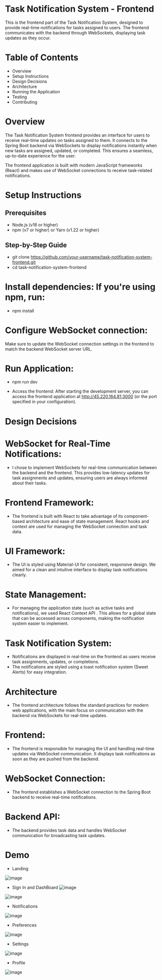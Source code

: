 # Task Notification System - Frontend

This is the frontend part of the Task Notification System, designed to provide real-time notifications for tasks assigned to users. 
The frontend communicates with the backend through WebSockets, displaying task updates as they occur.

# Table of Contents
* Overview
* Setup Instructions
* Design Decisions
* Architecture
* Running the Application
* Testing
* Contributing


# Overview

The Task Notification System frontend provides an interface for users to receive real-time updates on tasks assigned to them. 
It connects to the Spring Boot backend via WebSockets to display notifications instantly when new tasks are assigned, updated, or completed. This ensures a seamless, up-to-date experience for the user.

The frontend application is built with modern JavaScript frameworks (React) and makes use of WebSocket connections to receive task-related notifications.

# Setup Instructions

## Prerequisites

* Node.js (v16 or higher)
* npm (v7 or higher) or Yarn (v1.22 or higher)

## Step-by-Step Guide

*  git clone https://github.com/your-username/task-notification-system-frontend.git
* cd task-notification-system-frontend

# Install dependencies: If you're using npm, run:

* npm install

# Configure WebSocket connection:

Make sure to update the WebSocket connection settings in the frontend to match the backend WebSocket server URL. 

# Run Application:
* npm run dev

* Access the frontend: After starting the development server, you can access the frontend application at http://45.220.164.81:3000 (or the port specified in your configuration).

# Design Decisions

# WebSocket for Real-Time Notifications: 
* I chose to implement WebSockets for real-time communication between the backend and the frontend. This provides low-latency updates for task assignments and updates, ensuring users are always informed about their tasks.

# Frontend Framework:
* The frontend is built with React  to take advantage of its component-based architecture and ease of state management. React hooks and context are used for managing the WebSocket connection and task data.

# UI Framework: 
* The UI is styled using Material-UI  for consistent, responsive design. We aimed for a clean and intuitive interface to display task notifications clearly.

# State Management: 

* For managing the application state (such as active tasks and notifications), we used React Context API . This allows for a global state that can be accessed across components, making the notification system easier to implement.

# Task Notification System:
* Notifications are displayed in real-time on the frontend as users receive task assignments, updates, or completions.
* The notifications are styled using a toast notification system (Sweet Alerts) for easy integration.

# Architecture
* The frontend architecture follows the standard practices for modern web applications, with the main focus on communication with the backend via WebSockets for real-time updates. 

# Frontend: 

* The frontend is responsible for managing the UI and handling real-time updates via WebSocket communication. It displays task notifications as soon as they are pushed from the backend.
# WebSocket Connection:

* The frontend establishes a WebSocket connection to the Spring Boot backend to receive real-time notifications.

# Backend API: 
* The backend provides task data and handles WebSocket communication for broadcasting task updates.

# Demo

* Landing

![image](https://github.com/user-attachments/assets/c979fdc8-a588-4e0b-89c9-b8cd6f233b6e)


* Sign In and DashBoard
![image](https://github.com/user-attachments/assets/c92a4662-7014-4af1-9fd7-8722ee453d8e)


![image](https://github.com/user-attachments/assets/20747eb2-8dcf-46a4-a447-3012144418ef)


* Notifications

![image](https://github.com/user-attachments/assets/84ae4c8a-c4a6-44d1-a282-962368a4d001)


* Preferences

![image](https://github.com/user-attachments/assets/a8defc91-f262-45a8-9573-2409e9b9067a)


* Settings

![image](https://github.com/user-attachments/assets/3c560e44-6fcf-46ba-9e81-50775f000f80)


* Profile

![image](https://github.com/user-attachments/assets/d0a0bbd2-8dc5-4b1b-8a8f-8c180c456a40)




